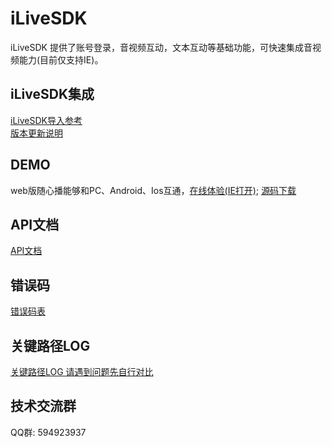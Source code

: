 # iLiveSDK
iLiveSDK 提供了账号登录，音视频互动，文本互动等基础功能，可快速集成音视频能力(目前仅支持IE)。

## iLiveSDK集成
[iLiveSDK导入参考](https://github.com/zhaoyang21cn/iLiveSDK_Web_Demos/blob/master/doc/iLiveSDK_README.md)<br/>
[版本更新说明](https://github.com/zhaoyang21cn/iLiveSDK_Web_Demos/blob/master/doc/iLiveSDK_ChangeList.md)

## DEMO
web版随心播能够和PC、Android、Ios互通，[在线体验(IE打开)](https://sxb.qcloud.com/webdemo/index.html);
[源码下载](https://github.com/zhaoyang21cn/ILiveSDK_Web_Demos/tree/master/suixinbo)

## API文档
[API文档](https://github.com/zhaoyang21cn/iLiveSDK_Web_Demos/blob/master/doc/iLiveSDK_api)

## 错误码
[错误码表](https://github.com/zhaoyang21cn/ILiveSDK_Android_Demos/blob/master/doc/ILiveSDK/error.md)

## 关键路径LOG
[关键路径LOG 请遇到问题先自行对比](https://github.com/zhaoyang21cn/suixinbo_doc/blob/master/doc2/log.md)

## 技术交流群
QQ群: 594923937

